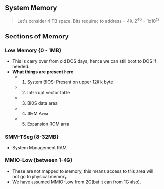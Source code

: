 ## System Memory
> Let's consider 4 TB space. Bits required to address = 40. 2<sup>40</sup> = 1x10<sup>12</sup>

## Sections of Memory
### Low Memory {0 - 1MB}
- This is carry over from old DOS days, hence we can still boot to DOS if needed.
- **What things are present here**
  - 1. System BIOS: Present on upper 128 k byte
  - 2. Interrupt vector table
  - 3. BIOS data area
  - 4. SMM Area
  - 5. Expansion ROM area
### SMM-TSeg  {8-32MB}
- System Management RAM.
### MMIO-Low {between 1-4G}
- These are not mapped to memory, this means access to this area will not go to physical memory.
- We have assumed MMIO-Low from 2G(but it can from 1G also).
